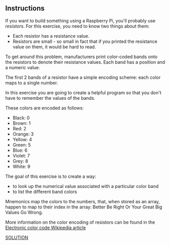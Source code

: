 ## Instructions

If you want to build something using a Raspberry Pi, you'll probably use _resistors_. For this exercise, you need to know two things about them:

-   Each resistor has a resistance value.
-   Resistors are small - so small in fact that if you printed the resistance value on them, it would be hard to read.

To get around this problem, manufacturers print color-coded bands onto the resistors to denote their resistance values. Each band has a position and a numeric value.

The first 2 bands of a resistor have a simple encoding scheme: each color maps to a single number.

In this exercise you are going to create a helpful program so that you don't have to remember the values of the bands.

These colors are encoded as follows:

-   Black: 0
-   Brown: 1
-   Red: 2
-   Orange: 3
-   Yellow: 4
-   Green: 5
-   Blue: 6
-   Violet: 7
-   Grey: 8
-   White: 9

The goal of this exercise is to create a way:

-   to look up the numerical value associated with a particular color band
-   to list the different band colors

Mnemonics map the colors to the numbers, that, when stored as an array, happen to map to their index in the array: Better Be Right Or Your Great Big Values Go Wrong.

More information on the color encoding of resistors can be found in the [Electronic color code Wikipedia article](https://en.wikipedia.org/wiki/Electronic_color_code)

[SOLUTION](resistor_color.c)